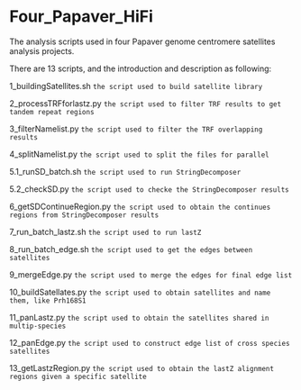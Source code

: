 # Four_Papaver_HiFi
The analysis scripts used in four Papaver genome centromere satellites analysis projects.

There are 13 scripts, and the introduction and description as following:

1_buildingSatellites.sh   `the script used to build satellite library`

2_processTRFforlastz.py   `the script used to filter TRF results to get tandem repeat regions`

3_filterNamelist.py       `the script used to filter the TRF overlapping results`

4_splitNamelist.py        `the script used to split the files for parallel`

5.1_runSD_batch.sh        `the script used to run StringDecomposer`

5.2_checkSD.py            `the script used to checke the StringDecomposer results`

6_getSDContinueRegion.py  `the script used to obtain the continues regions from StringDecomposer results`

7_run_batch_lastz.sh      `the script used to run lastZ`

8_run_batch_edge.sh       `the script used to get the edges between satellites`

9_mergeEdge.py            `the script used to merge the edges for final edge list`

10_buildSatellates.py     `the script used to obtain satellites and name them, like Prh168S1`

11_panLastz.py            `the script used to obtain the satellites shared in multip-species`

12_panEdge.py             `the script used to construct edge list of cross species satellites`

13_getLastzRegion.py      `the script used to obtain the lastZ alignment regions given a specific satellite`

